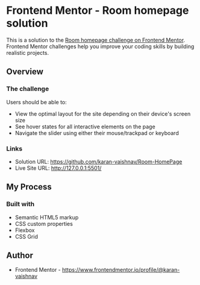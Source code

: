 # Frontend Mentor - Room homepage solution

This is a solution to the [Room homepage challenge on Frontend Mentor](https://www.frontendmentor.io/challenges/room-homepage-BtdBY_ENq). Frontend Mentor challenges help you improve your coding skills by building realistic projects. 

## Overview

### The challenge

Users should be able to:

- View the optimal layout for the site depending on their device's screen size
- See hover states for all interactive elements on the page
- Navigate the slider using either their mouse/trackpad or keyboard

### Links

- Solution URL: https://github.com/karan-vaishnav/Room-HomePage
- Live Site URL: http://127.0.0.1:5501/

## My Process

### Built with

- Semantic HTML5 markup
- CSS custom properties
- Flexbox
- CSS Grid

## Author

- Frontend Mentor - https://www.frontendmentor.io/profile/@karan-vaishnav
